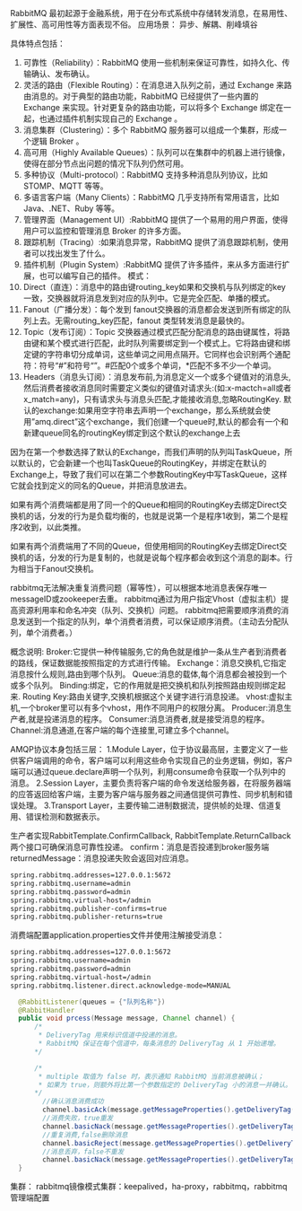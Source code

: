 RabbitMQ 最初起源于金融系统，用于在分布式系统中存储转发消息，在易用性、扩展性、高可用性等方面表现不俗。
应用场景： 异步、解耦、削峰填谷

具体特点包括：
  1. 可靠性（Reliability）：RabbitMQ 使用一些机制来保证可靠性，如持久化、传输确认、发布确认。
  2. 灵活的路由（Flexible Routing）：在消息进入队列之前，通过 Exchange 来路由消息的。对于典型的路由功能，RabbitMQ 已经提供了一些内置的 Exchange 来实现。针对更复杂的路由功能，可以将多个 Exchange 绑定在一起，也通过插件机制实现自己的 Exchange 。
  3. 消息集群（Clustering）：多个 RabbitMQ 服务器可以组成一个集群，形成一个逻辑 Broker 。
  4. 高可用（Highly Available Queues）：队列可以在集群中的机器上进行镜像，使得在部分节点出问题的情况下队列仍然可用。
  5. 多种协议（Multi-protocol）：RabbitMQ 支持多种消息队列协议，比如 STOMP、MQTT 等等。
  6. 多语言客户端（Many Clients）：RabbitMQ 几乎支持所有常用语言，比如 Java、.NET、Ruby 等等。
  7. 管理界面（Management UI）:RabbitMQ 提供了一个易用的用户界面，使得用户可以监控和管理消息 Broker 的许多方面。
  8. 跟踪机制（Tracing）:如果消息异常，RabbitMQ 提供了消息跟踪机制，使用者可以找出发生了什么。
  9. 插件机制（Plugin System）:RabbitMQ 提供了许多插件，来从多方面进行扩展，也可以编写自己的插件。 
模式：
  1. Direct（直连）：消息中的路由键routing_key如果和交换机与队列绑定的key一致，交换器就将消息发到对应的队列中。它是完全匹配、单播的模式。
  2. Fanout（广播分发）：每个发到 fanout交换器的消息都会发送到所有绑定的队列上去。无需routing_key匹配，fanout 类型转发消息是最快的。
  3. Topic（发布订阅）：Topic 交换器通过模式匹配分配消息的路由键属性，将路由键和某个模式进行匹配，此时队列需要绑定到一个模式上。它将路由键和绑定键的字符串切分成单词，这些单词之间用点隔开。它同样也会识别两个通配符：符号“#”和符号“”。#匹配0个或多个单词，*匹配不多不少一个单词。 
  4. Headers（消息头订阅）：消息发布前,为消息定义一个或多个键值对的消息头,然后消费者接收消息同时需要定义类似的键值对请求头:(如:x-mactch=all或者x_match=any)，只有请求头与消息头匹配,才能接收消息,忽略RoutingKey. 
  默认的exchange:如果用空字符串去声明一个exchange，那么系统就会使用”amq.direct”这个exchange，我们创建一个queue时,默认的都会有一个和新建queue同名的routingKey绑定到这个默认的exchange上去

因为在第一个参数选择了默认的Exchange，而我们声明的队列叫TaskQueue，所以默认的，它会新建一个也叫TaskQueue的RoutingKey，并绑定在默认的Exchange上，导致了我们可以在第二个参数RoutingKey中写TaskQueue，这样它就会找到定义的同名的Queue，并把消息放进去。 

如果有两个消费端都是用了同一个的Queue和相同的RoutingKey去绑定Direct交换机的话，分发的行为是负载均衡的，也就是说第一个是程序1收到，第二个是程序2收到，以此类推。

如果有两个消费端用了不同的Queue，但使用相同的RoutingKey去绑定Direct交换机的话，分发的行为是复制的，也就是说每个程序都会收到这个消息的副本。行为相当于Fanout交换机。

rabbitmq无法解决重复消费问题（幂等性），可以根据本地消息表保存唯一messageID或zookeeper去重。
rabbitmq通过为用户指定Vhost（虚拟主机）提高资源利用率和命名冲突（队列、交换机）问题。
rabbitmq把需要顺序消费的消息发送到一个指定的队列，单个消费者消费，可以保证顺序消费。（主动去分配队列，单个消费者。）



概念说明: 
  Broker:它提供一种传输服务,它的角色就是维护一条从生产者到消费者的路线，保证数据能按照指定的方式进行传输。
  Exchange：消息交换机,它指定消息按什么规则,路由到哪个队列。 
  Queue:消息的载体,每个消息都会被投到一个或多个队列。 
  Binding:绑定，它的作用就是把交换机和队列按照路由规则绑定起来. 
  Routing Key:路由关键字,交换机根据这个关键字进行消息投递。 
  vhost:虚拟主机,一个broker里可以有多个vhost，用作不同用户的权限分离。 
  Producer:消息生产者,就是投递消息的程序。
  Consumer:消息消费者,就是接受消息的程序。
  Channel:消息通道,在客户端的每个连接里,可建立多个channel。


AMQP协议本身包括三层：
  1.Module Layer，位于协议最高层，主要定义了一些供客户端调用的命令，客户端可以利用这些命令实现自己的业务逻辑，例如，客户端可以通过queue.declare声明一个队列，利用consume命令获取一个队列中的消息。
  2.Session Layer，主要负责将客户端的命令发送给服务器，在将服务器端的应答返回给客户端，主要为客户端与服务器之间通信提供可靠性、同步机制和错误处理。
  3.Transport Layer，主要传输二进制数据流，提供帧的处理、信道复用、错误检测和数据表示。

生产者实现RabbitTemplate.ConfirmCallback, RabbitTemplate.ReturnCallback两个接口可确保消息可靠性投递。
confirm：消息是否投递到broker服务端
returnedMessage：消息投递失败会返回对应消息。
  ```txt
  spring.rabbitmq.addresses=127.0.0.1:5672
  spring.rabbitmq.username=admin
  spring.rabbitmq.password=admin
  spring.rabbitmq.virtual-host=/admin
  spring.rabbitmq.publisher-confirms=true
  spring.rabbitmq.publisher-returns=true
  ```

消费端配置application.properties文件并使用注解接受消息：
 ```txt
spring.rabbitmq.addresses=127.0.0.1:5672
spring.rabbitmq.username=admin
spring.rabbitmq.password=admin
spring.rabbitmq.virtual-host=/admin
spring.rabbitmq.listener.direct.acknowledge-mode=MANUAL
 ``` 

  ```java
    @RabbitListener(queues = {"队列名称"})
    @RabbitHandler
    public void prcess(Message message, Channel channel) {
        /*
         * DeliveryTag 用来标识信道中投递的消息。
         * RabbitMQ 保证在每个信道中，每条消息的 DeliveryTag 从 1 开始递增。
        */

        /*
         * multiple 取值为 false 时，表示通知 RabbitMQ 当前消息被确认；
         * 如果为 true，则额外将比第一个参数指定的 DeliveryTag 小的消息一并确认。（批量确认针对的是整个信道，参考    gordon.study.rabbitmq.ack.TestBatchAckInOneChannel.java。）
        */
          //确认消息消费成功     
          channel.basicAck(message.getMessageProperties().getDeliveryTag(), false);
          //消费失败，true重发
          channel.basicNack(message.getMessageProperties().getDeliveryTag(), false, true);
          //重复消费,false删除消息
          channel.basicReject(message.getMessageProperties().getDeliveryTag(), false);
          //消息丢弃，false不重发
          channel.basicNack(message.getMessageProperties().getDeliveryTag(), false, false);
    }
  ```




  集群： 
    rabbitmq镜像模式集群：keepalived，ha-proxy，rabbitmq，rabbitmq管理端配置